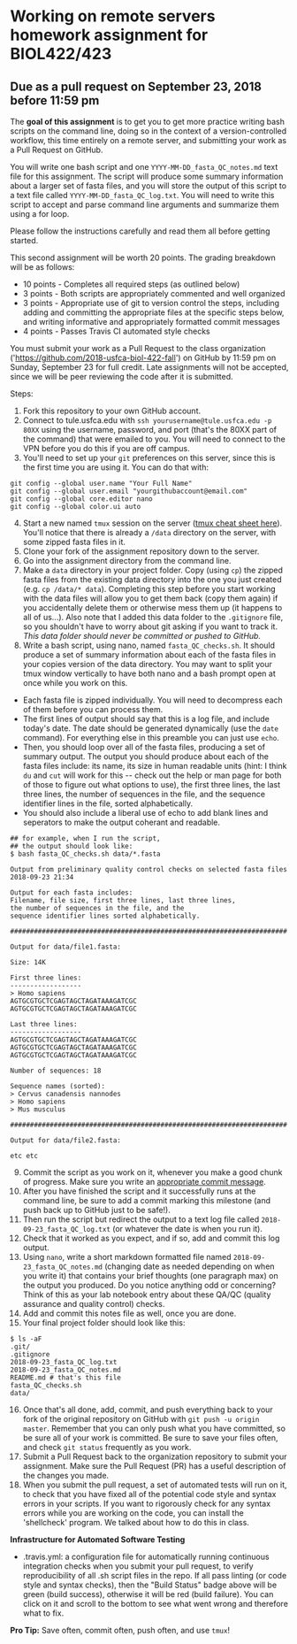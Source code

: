 # Working on remote servers homework assignment for BIOL422/423
## Due as a pull request on September 23, 2018 before 11:59 pm

The **goal of this assignment** is to get you to get more practice writing bash scripts on the command line, doing so in the context of a version-controlled workflow, this time entirely on a remote server, and submitting your work as a Pull Request on GitHub.

You will write one bash script and one `YYYY-MM-DD_fasta_QC_notes.md` text file for this assignment. The script will produce some summary information about a larger set of fasta files, and you will store the output of this script to a text file called `YYYY-MM-DD_fasta_QC_log.txt`. You will need to write this script to accept and parse command line arguments and summarize them using a for loop.

Please follow the instructions carefully and read them all before getting started.

This second assignment will be worth 20 points. The grading breakdown will be as follows:

* 10 points - Completes all required steps (as outlined below)
* 3 points - Both scripts are appropriately commented and well organized
* 3 points - Appropriate use of git to version control the steps, including adding and committing the appropriate files at the specific steps below, and writing informative and appropriately formatted commit messages
* 4 points - Passes Travis CI automated style checks

You must submit your work as a Pull Request to the class organization ('https://github.com/2018-usfca-biol-422-fall') on GitHub by 11:59 pm on Sunday, September 23 for full credit. Late assignments will not be accepted, since we will be peer reviewing the code after it is submitted.

Steps:

1. Fork this repository to your own GitHub account.
2. Connect to tule.usfca.edu with `ssh yourusername@tule.usfca.edu -p 80XX` using the username, password, and port (that's the 80XX part of the command) that were emailed to you. You will need to connect to the VPN before you do this if you are off campus.
3. You'll need to set up your `git` preferences on this server, since this is the first time you are using it. You can do that with:

```
git config --global user.name "Your Full Name"
git config --global user.email "yourgithubaccount@email.com"
git config --global core.editor nano
git config --global color.ui auto
```

4. Start a new named `tmux` session on the server ([tmux cheat sheet here](https://gist.github.com/MohamedAlaa/2961058)). You'll notice that there is already a `/data` directory on the server, with some zipped fasta files in it.
5. Clone your fork of the assignment repository down to the server.
6. Go into the assignment directory from the command line.
7. Make a `data` directory in your project folder. Copy (using `cp`) the zipped fasta files from the existing data directory into the one you just created (e.g. `cp /data/* data`). Completing this step before you start working with the data files will allow you to get them back (copy them again) if you accidentally delete them or otherwise mess them up (it happens to all of us...). Also note that I added this data folder to the `.gitignore` file, so you shouldn't have to worry about git asking if you want to track it. *This data folder should never be committed or pushed to GitHub.*
8. Write a bash script, using nano, named `fasta_QC_checks.sh`. It should produce a set of summary information about each of the fasta files in your copies version of the data directory. You may want to split your tmux window vertically to have both nano and a bash prompt open at once while you work on this.
  * Each fasta file is zipped individually. You will need to decompress each of them before you can process them.
  * The first lines of output should say that this is a log file, and include today's date. The date should be generated dynamically (use the `date` command). For everything else in this preamble you can just use `echo`.
  * Then, you should loop over all of the fasta files, producing a set of summary output. The output you should produce about each of the fasta files include: its name, its size in human readable units (hint: I think `du` and `cut` will work for this -- check out the help or man page for both of those to figure out what options to use), the first three lines, the last three lines, the number of sequences in the file, and the sequence identifier lines in the file, sorted alphabetically.
  * You should also include a liberal use of echo to add blank lines and seperators to make the output coherant and readable.

```
## for example, when I run the script,
## the output should look like:
$ bash fasta_QC_checks.sh data/*.fasta

Output from preliminary quality control checks on selected fasta files
2018-09-23 21:34

Output for each fasta includes:
Filename, file size, first three lines, last three lines,
the number of sequences in the file, and the
sequence identifier lines sorted alphabetically.

######################################################################

Output for data/file1.fasta:

Size: 14K

First three lines:
------------------
> Homo sapiens
AGTGCGTGCTCGAGTAGCTAGATAAAGATCGC
AGTGCGTGCTCGAGTAGCTAGATAAAGATCGC

Last three lines:
------------------
AGTGCGTGCTCGAGTAGCTAGATAAAGATCGC
AGTGCGTGCTCGAGTAGCTAGATAAAGATCGC
AGTGCGTGCTCGAGTAGCTAGATAAAGATCGC

Number of sequences: 18

Sequence names (sorted):
> Cervus canadensis nannodes
> Homo sapiens
> Mus musculus

######################################################################

Output for data/file2.fasta:

etc etc

```

9. Commit the script as you work on it, whenever you make a good chunk of progress. Make sure you write
   an [appropriate commit message](https://chris.beams.io/posts/git-commit/).
10. After you have finished the script and it successfully runs at the command line, be sure to add a commit marking this milestone (and push back up to GitHub just to be safe!).
11. Then run the script but redirect the output to a text log file called `2018-09-23_fasta_QC_log.txt` (or whatever the date is when you run it).
12. Check that it worked as you expect, and if so, add and commit this log output.
13. Using `nano`, write a short markdown formatted file named `2018-09-23_fasta_QC_notes.md` (changing date as needed depending on when you write it) that contains your brief thoughts (one paragraph max) on the output you produced. Do you notice anything odd or concerning? Think of this as your lab notebook entry about these QA/QC (quality assurance and quality control) checks.
14. Add and commit this notes file as well, once you are done.
15. Your final project folder should look like this:

```
$ ls -aF
.git/
.gitignore
2018-09-23_fasta_QC_log.txt
2018-09-23_fasta_QC_notes.md
README.md # that's this file
fasta_QC_checks.sh
data/
```

16. Once that's all done, add, commit, and push everything back to your fork of the original repository on GitHub with `git push -u origin master`. Remember that you can only push what you have committed, so be sure all of your work is committed. Be sure to save your files often, and check `git status` frequently as you work.
17. Submit a Pull Request back to the organization repository to submit your assignment. Make sure the Pull Request (PR) has a useful description of the changes you made.
18. When you submit the pull request, a set of automated tests will run on it, to check that you have fixed all of the potential code style and syntax errors in your scripts. If you want to rigorously check for any syntax errors while you are working on the code, you can install the 'shellcheck' program. We talked about how to do this in class.

**Infrastructure for Automated Software Testing**

* .travis.yml: a configuration file for automatically running continuous integration checks when you submit your pull request, to verify reproducibility of all .sh script files in the repo. If all pass linting (or code style and syntax checks), then the "Build Status" badge above will be green (build success), otherwise it will be red (build failure). You can click on it and scroll to the bottom to see what went wrong and therefore what to fix.

**Pro Tip:** Save often, commit often, push often, and use `tmux`!
